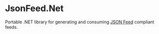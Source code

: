 # JsonFeed.Net
Portable .NET library for generating and consuming [JSON Feed](https://jsonfeed.org/) compliant feeds.
